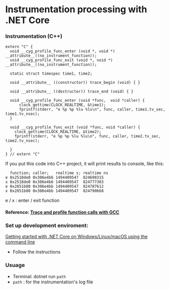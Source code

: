 # Instrumentation processing with .NET Core

### Instrumentation (C++)
```
extern "C" {
  void __cyg_profile_func_enter (void *, void *) __attribute__((no_instrument_function));
  void __cyg_profile_func_exit (void *, void *) __attribute__((no_instrument_function));

  static struct timespec time1, time2;

  void __attribute__ ((constructor)) trace_begin (void) { }

  void __attribute__ ((destructor)) trace_end (void) { }

  void __cyg_profile_func_enter (void *func,  void *caller) {
      clock_gettime(CLOCK_REALTIME, &time1);
      fprintf(stderr, "e %p %p %lu %lu\n", func, caller, time1.tv_sec, time1.tv_nsec);
  }

  void __cyg_profile_func_exit (void *func, void *caller) {
    clock_gettime(CLOCK_REALTIME, &time2);
    fprintf(stderr, "e %p %p %lu %lu\n", func, caller, time2.tv_sec, time2.tv_nsec);

  }
} // extern "C"
```
If you put this code into C++ project, it will print results to console, like this:
```
  function; caller;   realtime s; realtime ns
e 0x2518de0 0x306e4b6 1494409547  824698315
x 0x2518de0 0x306e4b6 1494409547  824777303
e 0x2851b80 0x306e4bb 1494409547  824787612
x 0x2851b80 0x306e4bb 1494409547  824790668
```
  e / x : enter / exit function
#### Reference: [Trace and profile function calls with GCC](https://balau82.wordpress.com/2010/10/06/trace-and-profile-function-calls-with-gcc/)

### Set up development enviroment:
  [Getting started with .NET Core on Windows/Linux/macOS using the command line](https://docs.microsoft.com/hu-hu/dotnet/articles/core/tutorials/using-with-xplat-cli)
  * Follow the instructions

### Usuage
  * Terminal: dotnet run `path`
  * `path` : for the instrumentation's log file
    
  
